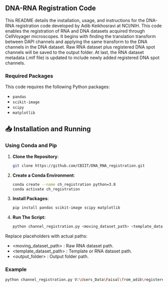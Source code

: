 ## DNA-RNA Registration Code

This README details the installation, usage, and instructions for the DNA-RNA registration code developed by Adib Keikhosravi at NCI/NIH. This code enables the registration of RNA and DNA datasets acquired through CellVoyager microscopes. It begins with finding the translation transform between DAPI channels and applying the same transform to the DNA channels in the DNA dataset. Raw RNA dataset plus registered DNA spot channels will be saved to the output folder. At last, the RNA dataset metadata (.mlf file) is updated to include newly added registered DNA spot channels.

### Required Packages

This code requires the following Python packages:

- `pandas`
- `scikit-image`
- `scipy`
- `matplotlib`


## 📥 Installation and Running

### Using Conda and Pip

1. **Clone the Repository**:
   ```bash
   git clone https://github.com/CBIIT/DNA_RNA_registration.git

3. **Create a Conda Environment**:
   ```bash
   conda create --name ch_registration python=3.8
   conda activate ch_registration
   
4. **Install Packages**:
   ```bash
   pip install pandas scikit-image scipy matplotlib

5. **Run The Script:**
   ```bash
   python channel_registration.py <moving_dataset_path> <template_dataset_path> <output_folder>

Replace placeholders with actual paths:
- <moving_dataset_path> : Raw RNA dataset path.
- <template_dataset_path> : Template or RNA dataset path.
- <output_folder> : Output folder path.

### Example

```bash
python channel_registration.py V:\Users_Data\Faisal\from_adib\registered_datasets\new_test\raw\230225-EXP020623-Plate1A-2nd_20230225_175023\AssayPlate_PerkinElmer_CellCarrier-384 V:\Users_Data\Faisal\from_adib\registered_datasets\new_test\raw\230211-EXP020623-Plate1A-1st_20230211_202736\AssayPlate_PerkinElmer_CellCarrier-384 V:\Users_Data\Faisal\from_adib\registered_datasets\new_test\output




